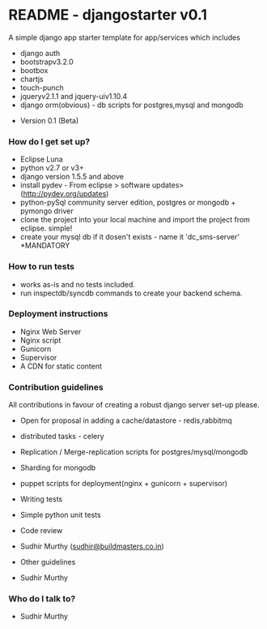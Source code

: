 # README - djangostarter v0.1 #

A simple django app starter template for app/services which includes
- django auth
- bootstrapv3.2.0
- bootbox
- chartjs
- touch-punch
- jqueryv2.1.1 and jquery-uiv1.10.4 
- django orm(obvious) - db scripts for postgres,mysql and mongodb

* Version 0.1 (Beta)

### How do I get set up? ###

* Eclipse Luna
* python v2.7 or v3+
* django version 1.5.5 and above
* install pydev - From eclipse > software updates> (http://pydev.org/updates)
* python-pySql community server edition, postgres or mongodb + pymongo driver
* clone the project into your local machine and import the project from eclipse. simple!
* create your mysql db if it dosen't exists - name it 'dc_sms-server' *MANDATORY

### How to run tests
*  works as-is and no tests included.
*  run inspectdb/syncdb commands to create your backend schema.

### Deployment instructions

* Nginx Web Server
* Nginx script
* Gunicorn
* Supervisor
* A CDN for static content

### Contribution guidelines ###
All contributions in favour of creating a robust django server set-up please.

* Open for proposal in adding a cache/datastore - redis,rabbitmq
* distributed tasks - celery
* Replication / Merge-replication scripts for postgres/mysql/mongodb
* Sharding for mongodb
* puppet scripts for deployment(nginx + gunicorn + supervisor)

* Writing tests
- Simple python unit tests

* Code review
- Sudhir Murthy (sudhir@buildmasters.co.in)

* Other guidelines
- Sudhir Murthy

### Who do I talk to? ###

* Sudhir Murthy
